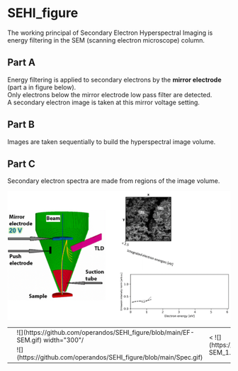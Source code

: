 # SEHI_figure

The working principal of Secondary Electron Hyperspectral Imaging is energy filtering in the SEM (scanning electron microscope) column.

<table>
   <tr>
      <td rowspan="2">
      <td> ![](https://github.com/operandos/SEHI_figure/blob/main/EF-SEM.gif) width="300"/ </td>
      <td rowspan="11">
        < ![](https://github.com/operandos/SEHI_figure/blob/main/EF-SEM_1.gif) >
     </td>
   </tr>
   <tr>
      <td> ![](https://github.com/operandos/SEHI_figure/blob/main/Spec.gif) </td>
   </tr>

## Part A
Energy filtering is applied to secondary electrons by the **mirror electrode** (part a in figure below).  
Only electrons below the mirror electrode low pass filter are detected.  
A secondary electron image is taken at this mirror voltage setting.  

## Part B
Images are taken sequentially to build the hyperspectral image volume.

## Part C
Secondary electron spectra are made from regions of the image volume.

![](https://github.com/operandos/SEHI_figure/blob/main/SEHI_over_Composite.gif)
